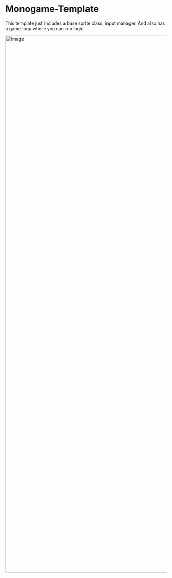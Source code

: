 # Monogame-Template

This template just includes a base sprite class, input manager. And also has a game loop where you can run logic.

<img width="1680" alt="image" src="https://github.com/user-attachments/assets/28935d1c-0da4-464b-8c05-46f4d70149de">
